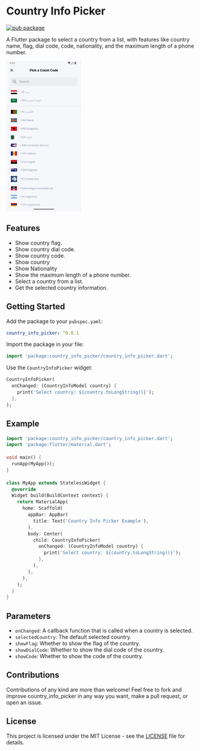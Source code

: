 # Country Info Picker

[![pub package](https://img.shields.io/pub/v/country_info_picker.svg)](https://pub.dev/packages/country_info_picker)

A Flutter package to select a country from a list, with features like country name, flag, dial code, code, nationality, and the maximum length of a phone number.

<img alt="Country Info Picker" height="400" src="assets/img.png" width="200"/>

## Features
- Show country flag.
- Show country dial code.
- Show country code.
- Show country
- Show Nationality
- Show the maximum length of a phone number.
- Select a country from a list.
- Get the selected country information.

## Getting Started

Add the package to your `pubspec.yaml`:

```yaml
country_info_picker: ^0.0.1
```

Import the package in your file:

```dart
import 'package:country_info_picker/country_info_picker.dart';
```

Use the `CountryInfoPicker` widget:

```dart
CountryInfoPicker(
  onChanged: (CountryInfoModel country) {
    print('Select country: ${country.toLongString()}');
  },
);
```

## Example
```dart
import 'package:country_info_picker/country_info_picker.dart';
import 'package:flutter/material.dart';

void main() {
  runApp(MyApp());
}

class MyApp extends StatelessWidget {
  @override
  Widget build(BuildContext context) {
    return MaterialApp(
      home: Scaffold(
        appBar: AppBar(
          title: Text('Country Info Picker Example'),
        ),
        body: Center(
          child: CountryInfoPicker(
            onChanged: (CountryInfoModel country) {
              print('Select country: ${country.toLongString()}');
            },
          ),
        ),
      ),
    );
  }
}
```

## Parameters
- `onChanged`: A callback function that is called when a country is selected.
- `selectedCountry`: The default selected country.
- `showFlag`: Whether to show the flag of the country.
- `showDialCode`: Whether to show the dial code of the country.
- `showCode`: Whether to show the code of the country.

## Contributions
Contributions of any kind are more than welcome! Feel free to fork and improve country_info_picker in any way you want, make a pull request, or open an issue.


## License
This project is licensed under the MIT License - see the [LICENSE](LICENSE) file for details.

